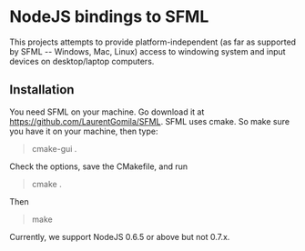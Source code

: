 NodeJS bindings to SFML
=======================

This projects attempts to provide platform-independent (as far as supported by SFML -- Windows, Mac, Linux) access to windowing system and input devices on desktop/laptop computers.

Installation
------------
You need SFML on your machine. Go download it at https://github.com/LaurentGomila/SFML.
SFML uses cmake. So make sure you have it on your machine, then type:

>cmake-gui .

Check the options, save the CMakefile, and run

>cmake .

Then

>make

Currently, we support NodeJS 0.6.5 or above but not 0.7.x.

